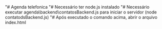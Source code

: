 "# Agenda telefonica
"# Necessário ter node.js instalado
"# Necessário executar agenda\backend\contatosBackend.js para iniciar o servidor (node contatodsBackend.js)
"# Após executado o comando acima, abrir o arquivo index.html